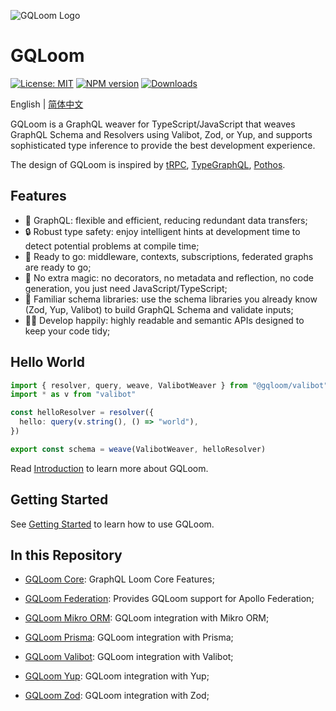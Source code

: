 ![GQLoom Logo](https://github.com/modevol-com/gqloom/blob/main/gqloom.svg?raw=true)

# GQLoom

[![License: MIT][license-image]][license-url]
[![NPM version][npm-image]][npm-url]
[![Downloads][downloads-image]][npm-url]

English | [简体中文](./README.zh-CN.md)

GQLoom is a GraphQL weaver for TypeScript/JavaScript that weaves GraphQL Schema and Resolvers using Valibot, Zod, or Yup, and supports sophisticated type inference to provide the best development experience.

The design of GQLoom is inspired by [tRPC](https://trpc.io/), [TypeGraphQL](https://typegraphql.com/), [Pothos](https://pothos-graphql.dev/).

## Features

* 🚀 GraphQL: flexible and efficient, reducing redundant data transfers;
* 🔒 Robust type safety: enjoy intelligent hints at development time to detect potential problems at compile time;
* 🔋 Ready to go: middleware, contexts, subscriptions, federated graphs are ready to go;
* 🔮 No extra magic: no decorators, no metadata and reflection, no code generation, you just need JavaScript/TypeScript;
* 🧩 Familiar schema libraries: use the schema libraries you already know (Zod, Yup, Valibot) to build GraphQL Schema and validate inputs;
* 🧑‍💻 Develop happily: highly readable and semantic APIs designed to keep your code tidy;

## Hello World

```ts
import { resolver, query, weave, ValibotWeaver } from "@gqloom/valibot"
import * as v from "valibot"

const helloResolver = resolver({
  hello: query(v.string(), () => "world"),
})

export const schema = weave(ValibotWeaver, helloResolver)
```

Read [Introduction](https://gqloom.dev/guide/introduction.html) to learn more about GQLoom.

## Getting Started

See [Getting Started](https://gqloom.dev/guide/getting-started.html) to learn how to use GQLoom.

## In this Repository

* [GQLoom Core](./packages/core/README.md): GraphQL Loom Core Features;

* [GQLoom Federation](./packages/federation/README.md): Provides GQLoom support for Apollo Federation;

* [GQLoom Mikro ORM](./packages/mikro-orm/README.md): GQLoom integration with Mikro ORM;

* [GQLoom Prisma](./packages/prisma/README.md): GQLoom integration with Prisma;

* [GQLoom Valibot](./packages/valibot/README.md): GQLoom integration with Valibot;

* [GQLoom Yup](./packages/yup/README.md): GQLoom integration with Yup;

* [GQLoom Zod](./packages/zod/README.md): GQLoom integration with Zod;

[license-image]: https://img.shields.io/badge/License-MIT-brightgreen.svg?style=flat-square

[license-url]: https://opensource.org/licenses/MIT

[npm-image]: https://img.shields.io/npm/v/%40gqloom%2Fcore.svg?style=flat-square

[npm-url]: https://www.npmjs.com/package/@gqloom/core

[downloads-image]: https://img.shields.io/npm/dm/%40gqloom%2Fcore.svg?style=flat-square
